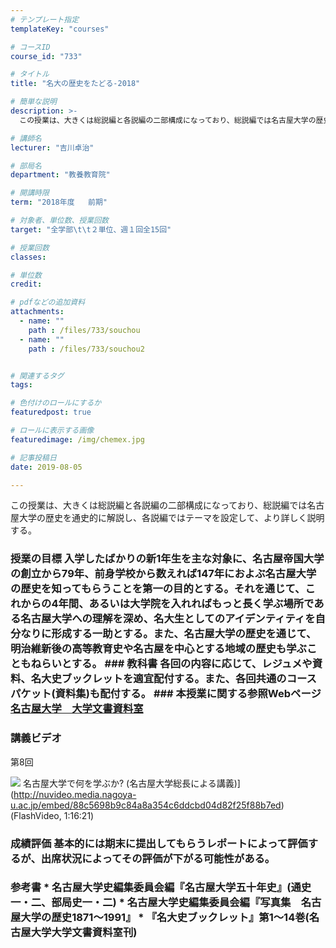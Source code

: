 ```yaml
---
# テンプレート指定
templateKey: "courses"

# コースID
course_id: "733"

# タイトル
title: "名大の歴史をたどる-2018"

# 簡単な説明
description: >-
  この授業は、大きくは総説編と各説編の二部構成になっており、総説編では名古屋大学の歴史を通史的に解説し、各説編ではテーマを設定して、より詳しく説明する。...

# 講師名
lecturer: "吉川卓治"

# 部局名
department: "教養教育院"

# 開講時限
term: "2018年度	前期"

# 対象者、単位数、授業回数
target: "全学部\t\t２単位、週１回全15回"

# 授業回数
classes: 

# 単位数
credit: 

# pdfなどの追加資料
attachments: 
  - name: "" 
    path : /files/733/souchou
  - name: "" 
    path : /files/733/souchou2


# 関連するタグ
tags:

# 色付けのロールにするか
featuredpost: true

# ロールに表示する画像
featuredimage: /img/chemex.jpg

# 記事投稿日
date: 2019-08-05

---
```

この授業は、大きくは総説編と各説編の二部構成になっており、総説編では名古屋大学の歴史を通史的に解説し、各説編ではテーマを設定して、より詳しく説明する。


 ### 授業の目標 入学したばかりの新1年生を主な対象に、名古屋帝国大学の創立から79年、前身学校から数えれば147年におよぶ名古屋大学の歴史を知ってもらうことを第一の目的とする。それを通じて、これからの4年間、あるいは大学院を入れればもっと長く学ぶ場所である名古屋大学への理解を深め、名大生としてのアイデンティティを自分なりに形成する一助とする。また、名古屋大学の歴史を通じて、明治維新後の高等教育史や名古屋を中心とする地域の歴史も学ぶこともねらいとする。 ### 教科書 各回の内容に応じて、レジュメや資料、名大史ブックレットを適宜配付する。また、各回共通のコースパケット(資料集)も配付する。 ### 本授業に関する参照Webページ [名古屋大学　大学文書資料室](http://nua.jimu.nagoya-u.ac.jp/)

### 講義ビデオ

第8回


![](/files/733/souchou2) 名古屋大学で何を学ぶか? (名古屋大学総長による講義)](http://nuvideo.media.nagoya-u.ac.jp/embed/88c5698b9c84a8a354c6ddcbd04d82f25f88b7ed) (FlashVideo, 1:16:21)

 ### 成績評価 基本的には期末に提出してもらうレポートによって評価するが、出席状況によってその評価が下がる可能性がある。
 ### 参考書 * 名古屋大学史編集委員会編『名古屋大学五十年史』(通史一・二、部局史一・二) * 名古屋大学史編集委員会編『写真集　名古屋大学の歴史1871～1991』 * 『名大史ブックレット』第1～14巻(名古屋大学大学文書資料室刊)